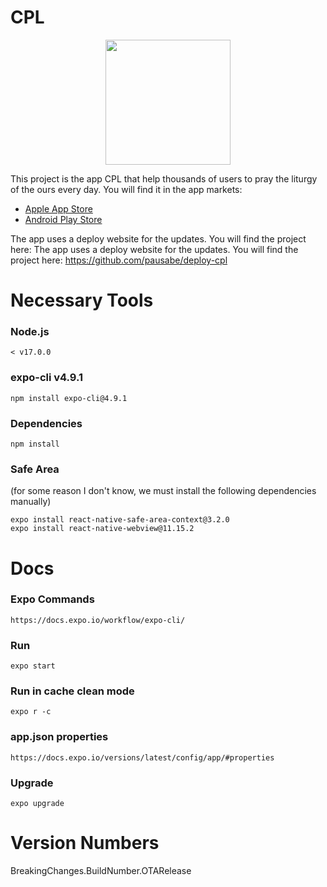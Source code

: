 # CPL

<p align="center">
  <img src="./demo.gif" alt="" width="200" />
</p>

This project is the app CPL that help thousands of users to pray the liturgy of the ours every day.
You will find it in the app markets:
- [Apple App Store](https://apps.apple.com/es/app/litcat-cpl/id1283136025?l=en)
- [Android Play Store](https://play.google.com/store/apps/details?id=cpl.cpl)

The app uses a deploy website for the updates. You will find the project here:
The app uses a deploy website for the updates. You will find the project here:
https://github.com/pausabe/deploy-cpl

# Necessary Tools
### Node.js
    < v17.0.0
### expo-cli v4.9.1
    npm install expo-cli@4.9.1
### Dependencies
    npm install
### Safe Area
(for some reason I don't know, we must install the following dependencies manually)

    expo install react-native-safe-area-context@3.2.0
    expo install react-native-webview@11.15.2

# Docs
### Expo Commands
    https://docs.expo.io/workflow/expo-cli/
### Run
    expo start
### Run in cache clean mode
    expo r -c
### app.json properties
    https://docs.expo.io/versions/latest/config/app/#properties
### Upgrade
    expo upgrade

# Version Numbers
BreakingChanges.BuildNumber.OTARelease
